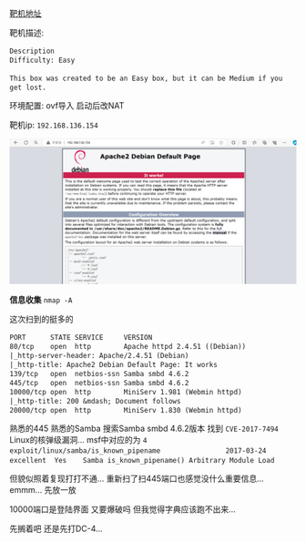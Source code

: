 [靶机地址](https://www.vulnhub.com/entry/empire-breakout,751/)

靶机描述:
```
Description
Difficulty: Easy

This box was created to be an Easy box, but it can be Medium if you get lost.
```


环境配置:
ovf导入 启动后改NAT

靶机ip:
`192.168.136.154`

![img](Empire_Breakout/images/image.png)

**信息收集**
`nmap -A`

这次扫到的挺多的

```
PORT      STATE SERVICE     VERSION
80/tcp    open  http        Apache httpd 2.4.51 ((Debian))
|_http-server-header: Apache/2.4.51 (Debian)
|_http-title: Apache2 Debian Default Page: It works
139/tcp   open  netbios-ssn Samba smbd 4.6.2
445/tcp   open  netbios-ssn Samba smbd 4.6.2
10000/tcp open  http        MiniServ 1.981 (Webmin httpd)
|_http-title: 200 &mdash; Document follows
20000/tcp open  http        MiniServ 1.830 (Webmin httpd)
```

熟悉的445 熟悉的Samba
搜索Samba smbd 4.6.2版本 找到 `CVE-2017-7494` Linux的核弹级漏洞...
msf中对应的为 
`4  exploit/linux/samba/is_known_pipename                2017-03-24       excellent  Yes    Samba is_known_pipename() Arbitrary Module Load`

但貌似照着复现打打不通...
重新扫了扫445端口也感觉没什么重要信息...
emmm... 先放一放

10000端口是登陆界面
又要爆破吗 但我觉得字典应该跑不出来...

先搁着吧  还是先打DC-4...